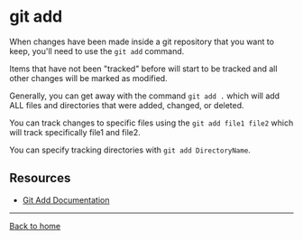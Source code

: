 # git add

When changes have been made inside a git repository that you want to keep, you'll need to use the `git add` command.

Items that have not been "tracked" before will start to be tracked and all other changes will be marked as modified.

Generally, you can get away with the command `git add .` which will add ALL files and directories that were added, changed, or deleted.

You can track changes to specific files using the `git add file1 file2` which will track specifically file1 and file2.

You can specify tracking directories with `git add DirectoryName`.

## Resources

- [Git Add Documentation](https://git-scm.com/docs/git-add)

---

[Back to home](../README.md)